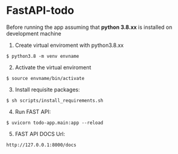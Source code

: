 # FastAPI-todo

Before running the app assuming that **python 3.8.xx** is installed on development machine

1. Create virtual enviroment with python3.8.xx
```shell
$ python3.8 -m venv envname
```
2. Activate the virtual enviroment
```shell
$ source envname/bin/activate
```
3. Install requisite packages:
```shell
$ sh scripts/install_requirements.sh
```
4. Run FAST API:
```shell
$ uvicorn todo-app.main:app --reload
```
5. FAST API DOCS Url:
```
http://127.0.0.1:8000/docs
```
